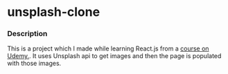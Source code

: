 # unsplash-clone

### Description
This is a project which I made while learning React.js from a [course on Udemy.](https://www.udemy.com/course/react-redux/).
It uses Unsplash api to get images and then the page is populated with those images.
